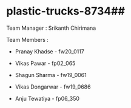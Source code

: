 # plastic-trucks-8734##

Team Manager : Srikanth Chirimana

Team Members : 

- Pranay Khadse - fw20_0117
  
- Vikas Pawar - fp02_065

- Shagun Sharma - fw19_0061

- Vikas Dongarwar - fw19_0686

- Anju Tewatiya - fp06_350
